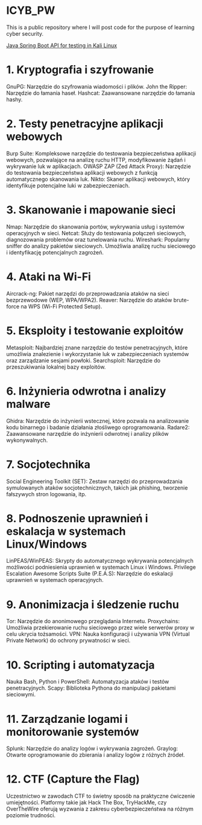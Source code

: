 # ICYB_PW
This is a public repository where I will post code for the purpose of learning cyber security. 

[Java Spring Boot API for testing in Kali Linux](https://github.com/lukaszFD/SpringBoot/tree/main/SpringBoot.ICYB_PW_API) 

# 1. Kryptografia i szyfrowanie
GnuPG: Narzędzie do szyfrowania wiadomości i plików.
John the Ripper: Narzędzie do łamania haseł.
Hashcat: Zaawansowane narzędzie do łamania hashy.

# 2. Testy penetracyjne aplikacji webowych
Burp Suite: Kompleksowe narzędzie do testowania bezpieczeństwa aplikacji webowych, pozwalające na analizę ruchu HTTP, modyfikowanie żądań i wykrywanie luk w aplikacjach.
OWASP ZAP (Zed Attack Proxy): Narzędzie do testowania bezpieczeństwa aplikacji webowych z funkcją automatycznego skanowania luk.
Nikto: Skaner aplikacji webowych, który identyfikuje potencjalne luki w zabezpieczeniach.

# 3. Skanowanie i mapowanie sieci
Nmap: Narzędzie do skanowania portów, wykrywania usług i systemów operacyjnych w sieci.
Netcat: Służy do testowania połączeń sieciowych, diagnozowania problemów oraz tunelowania ruchu.
Wireshark: Popularny sniffer do analizy pakietów sieciowych. Umożliwia analizę ruchu sieciowego i identyfikację potencjalnych zagrożeń.

# 4. Ataki na Wi-Fi
Aircrack-ng: Pakiet narzędzi do przeprowadzania ataków na sieci bezprzewodowe (WEP, WPA/WPA2).
Reaver: Narzędzie do ataków brute-force na WPS (Wi-Fi Protected Setup).

# 5. Eksploity i testowanie exploitów
Metasploit: Najbardziej znane narzędzie do testów penetracyjnych, które umożliwia znalezienie i wykorzystanie luk w zabezpieczeniach systemów oraz zarządzanie sesjami powłoki.
Searchsploit: Narzędzie do przeszukiwania lokalnej bazy exploitów.

# 6. Inżynieria odwrotna i analizy malware
Ghidra: Narzędzie do inżynierii wstecznej, które pozwala na analizowanie kodu binarnego i badanie działania złośliwego oprogramowania.
Radare2: Zaawansowane narzędzie do inżynierii odwrotnej i analizy plików wykonywalnych.

# 7. Socjotechnika
Social Engineering Toolkit (SET): Zestaw narzędzi do przeprowadzania symulowanych ataków socjotechnicznych, takich jak phishing, tworzenie fałszywych stron logowania, itp.

# 8. Podnoszenie uprawnień i eskalacja w systemach Linux/Windows
LinPEAS/WinPEAS: Skrypty do automatycznego wykrywania potencjalnych możliwości podniesienia uprawnień w systemach Linux i Windows.
Privilege Escalation Awesome Scripts Suite (P.E.A.S): Narzędzie do eskalacji uprawnień w systemach operacyjnych.

# 9. Anonimizacja i śledzenie ruchu
Tor: Narzędzie do anonimowego przeglądania Internetu.
Proxychains: Umożliwia przekierowanie ruchu sieciowego przez wiele serwerów proxy w celu ukrycia tożsamości.
VPN: Nauka konfiguracji i używania VPN (Virtual Private Network) do ochrony prywatności w sieci.

# 10. Scripting i automatyzacja
Nauka Bash, Python i PowerShell: Automatyzacja ataków i testów penetracyjnych.
Scapy: Biblioteka Pythona do manipulacji pakietami sieciowymi.

# 11. Zarządzanie logami i monitorowanie systemów
Splunk: Narzędzie do analizy logów i wykrywania zagrożeń.
Graylog: Otwarte oprogramowanie do zbierania i analizy logów z różnych źródeł.

# 12. CTF (Capture the Flag)
Uczestnictwo w zawodach CTF to świetny sposób na praktyczne ćwiczenie umiejętności. Platformy takie jak Hack The Box, TryHackMe, czy OverTheWire oferują wyzwania z zakresu cyberbezpieczeństwa na różnym poziomie trudności.
